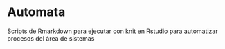 # Automata
Scripts de Rmarkdown para ejecutar con knit en Rstudio para automatizar procesos del área de sistemas

